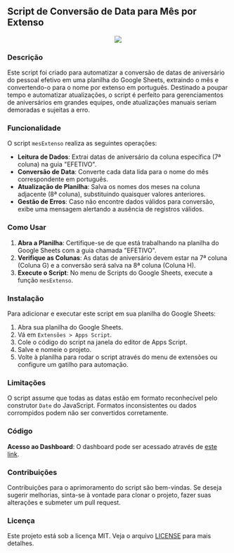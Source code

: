 ## Script de Conversão de Data para Mês por Extenso

<div align="center">
    <img src="https://github.com/alexandrefreitass/mes-extenso/assets/109884524/29a08661-5e5c-4fe1-8c40-a7abe149e353" />
</div>

### Descrição

Este script foi criado para automatizar a conversão de datas de aniversário do pessoal efetivo em uma planilha do Google Sheets, extraindo o mês e convertendo-o para o nome por extenso em português. Destinado a poupar tempo e automatizar atualizações, o script é perfeito para gerenciamentos de aniversários em grandes equipes, onde atualizações manuais seriam demoradas e sujeitas a erro.

### Funcionalidade

O script `mesExtenso` realiza as seguintes operações:

- **Leitura de Dados**: Extrai datas de aniversário da coluna específica (7ª coluna) na guia "EFETIVO".
- **Conversão de Data**: Converte cada data lida para o nome do mês correspondente em português.
- **Atualização de Planilha**: Salva os nomes dos meses na coluna adjacente (8ª coluna), substituindo quaisquer valores anteriores.
- **Gestão de Erros**: Caso não encontre dados válidos para conversão, exibe uma mensagem alertando a ausência de registros válidos.

### Como Usar

1. **Abra a Planilha**: Certifique-se de que está trabalhando na planilha do Google Sheets com a guia chamada "EFETIVO".
2. **Verifique as Colunas**: As datas de aniversário devem estar na 7ª coluna (Coluna G) e a conversão será salva na 8ª coluna (Coluna H).
3. **Execute o Script**: No menu de Scripts do Google Sheets, execute a função `mesExtenso`.

### Instalação

Para adicionar e executar este script em sua planilha do Google Sheets:

1. Abra sua planilha do Google Sheets.
2. Vá em `Extensões > Apps Script`.
3. Cole o código do script na janela do editor de Apps Script.
4. Salve e nomeie o projeto.
5. Volte à planilha para rodar o script através do menu de extensões ou configure um gatilho para automação.

### Limitações

O script assume que todas as datas estão em formato reconhecível pelo construtor `Date` do JavaScript. Formatos inconsistentes ou dados corrompidos podem não ser convertidos corretamente.

### Código

**Acesso ao Dashboard**: O dashboard pode ser acessado através de [este link](https://docs.google.com/spreadsheets/d/1M3S--xWsa_mcFEGvKT1JeAvlEuLhMv-_jfSm2NnxzaY/edit#gid=712832960).


### Contribuições

Contribuições para o aprimoramento do script são bem-vindas. Se deseja sugerir melhorias, sinta-se à vontade para clonar o projeto, fazer suas alterações e submeter um pull request.

### Licença

Este projeto está sob a licença MIT. Veja o arquivo [LICENSE](https://github.com/alexandrefreitass/mes-extenso/blob/master/LICENSE) para mais detalhes.